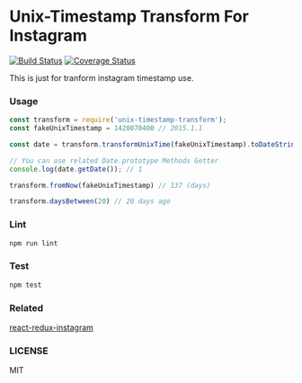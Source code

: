 # Unix-Timestamp Transform For Instagram

[![Build Status](https://travis-ci.org/neighborhood999/unix-timestamp-transform.svg?branch=master)](https://travis-ci.org/neighborhood999/unix-timestamp-transform)
[![Coverage Status](https://coveralls.io/repos/github/neighborhood999/unix-timestamp-transform/badge.svg?branch=master)](https://coveralls.io/github/neighborhood999/unix-timestamp-transform?branch=master)

This is just for tranform instagram timestamp use.

### Usage

```js
const transform = require('unix-timestamp-transform');
const fakeUnixTimestamp = 1420070400 // 2015.1.1

const date = transform.transformUnixTime(fakeUnixTimestamp).toDateString(); // Fri Jan 01 2016

// You can use related Date.prototype Methods Getter
console.log(date.getDate()); // 1

transform.fromNow(fakeUnixTimestamp) // 137 (days)

transform.daysBetween(20) // 20 days ago
```

### Lint

```sh
npm run lint
```

### Test

```sh
npm test
```

### Related
[react-redux-instagram](https://github.com/neighborhood999/react-redux-instagram)

### LICENSE

MIT

